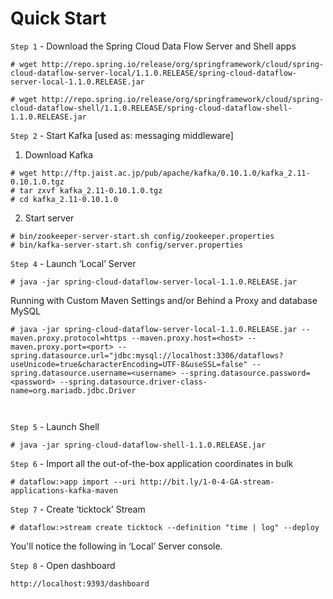 
# Quick Start

`Step 1` - Download the Spring Cloud Data Flow Server and Shell apps
  ```
  # wget http://repo.spring.io/release/org/springframework/cloud/spring-cloud-dataflow-server-local/1.1.0.RELEASE/spring-cloud-dataflow-server-local-1.1.0.RELEASE.jar

  # wget http://repo.spring.io/release/org/springframework/cloud/spring-cloud-dataflow-shell/1.1.0.RELEASE/spring-cloud-dataflow-shell-1.1.0.RELEASE.jar
  ```

`Step 2` - Start Kafka [used as: messaging middleware]

1. Download Kafka

  ```
  # wget http://ftp.jaist.ac.jp/pub/apache/kafka/0.10.1.0/kafka_2.11-0.10.1.0.tgz
  # tar zxvf kafka_2.11-0.10.1.0.tgz
  # cd kafka_2.11-0.10.1.0
  ```
2. Start server

  ```
  # bin/zookeeper-server-start.sh config/zookeeper.properties
  # bin/kafka-server-start.sh config/server.properties
  ```

`Step 4` - Launch ‘Local’ Server 

  ```
  # java -jar spring-cloud-dataflow-server-local-1.1.0.RELEASE.jar
  ```
  Running with Custom Maven Settings and/or Behind a Proxy and database MySQL
  
  ```
  # java -jar spring-cloud-dataflow-server-local-1.1.0.RELEASE.jar --maven.proxy.protocol=https --maven.proxy.host=<host> --maven.proxy.port=<port> --spring.datasource.url="jdbc:mysql://localhost:3306/dataflows?useUnicode=true&characterEncoding=UTF-8&useSSL=false" --spring.datasource.username=<username> --spring.datasource.password=<password> --spring.datasource.driver-class-name=org.mariadb.jdbc.Driver



  ```

`Step 5` - Launch Shell 
  
  ```
  # java -jar spring-cloud-dataflow-shell-1.1.0.RELEASE.jar
  ```

`Step 6` - Import all the out-of-the-box application coordinates in bulk 
  
  ```
  # dataflow:>app import --uri http://bit.ly/1-0-4-GA-stream-applications-kafka-maven
  ```
  
`Step 7` - Create ‘ticktock’ Stream 

  ```
  # dataflow:>stream create ticktock --definition "time | log" --deploy
  ```

You'll notice the following in ‘Local’ Server console.

`Step 8` - Open dashboard

  ```
  http://localhost:9393/dashboard
  ```
